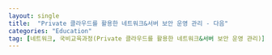 ```yaml
---
layout: single
title:  "Private 클라우드를 활용한 네트워크&서버 보안 운영 관리 - 다음"
categories: "Education"
tag: [네트워크, 국비교육과정(Private 클라우드를 활용한 네트워크&서버 보안 운영 관리)]
---
```

